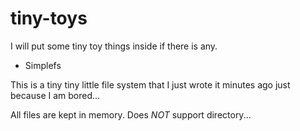 tiny-toys
=========

I will put some tiny toy things inside if there is any.

* Simplefs

This is a tiny tiny little file system that I just wrote it minutes ago
just because I am bored...

All files are kept in memory. Does *NOT* support directory...
